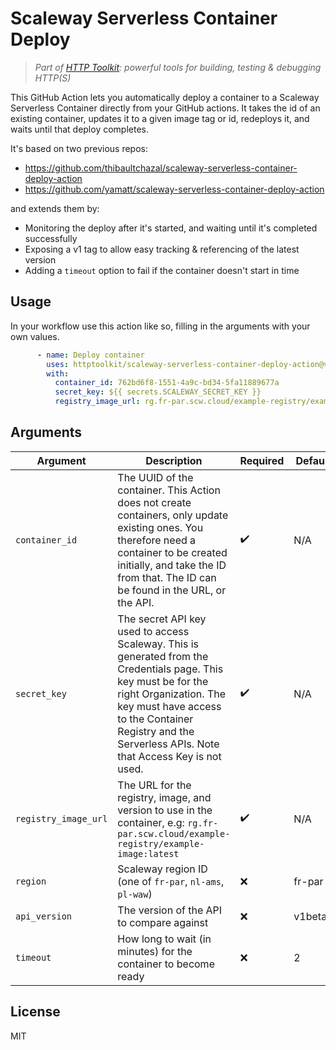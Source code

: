 # Scaleway Serverless Container Deploy

> _Part of [HTTP Toolkit](https://httptoolkit.com): powerful tools for building, testing & debugging HTTP(S)_

This GitHub Action lets you automatically deploy a container to a Scaleway Serverless Container directly from your GitHub actions. It takes the id of an existing container, updates it to a given image tag or id, redeploys it, and waits until that deploy completes.

It's based on two previous repos:

* https://github.com/thibaultchazal/scaleway-serverless-container-deploy-action
* https://github.com/yamatt/scaleway-serverless-container-deploy-action

and extends them by:

* Monitoring the deploy after it's started, and waiting until it's completed successfully
* Exposing a v1 tag to allow easy tracking & referencing of the latest version
* Adding a `timeout` option to fail if the container doesn't start in time

## Usage

In your workflow use this action like so, filling in the arguments with your own values.

```yml
      - name: Deploy container
        uses: httptoolkit/scaleway-serverless-container-deploy-action@v1
        with:
          container_id: 762bd6f8-1551-4a9c-bd34-5fa11889677a
          secret_key: ${{ secrets.SCALEWAY_SECRET_KEY }}
          registry_image_url: rg.fr-par.scw.cloud/example-registry/example-image:latest
```

## Arguments

| Argument | Description | Required | Default |
|----------------------|----------------------------------------------------------------------------------------------------------------------------------------------------------------------------------------------------------------------------------------------|----------|---------|
| `container_id` | The UUID of the container. This Action does not create containers, only update existing ones. You therefore need a container to be created initially, and take the ID from that. The ID can be found in the URL, or the API. | ✔️ | N/A |
| `secret_key` | The secret API key used to access Scaleway. This is generated from the Credentials page. This key must be for the right Organization. The key must have access to the Container Registry and the Serverless APIs. Note that Access Key is not used. | ✔️ | N/A |
| `registry_image_url` | The URL for the registry, image, and version to use in the container, e.g: `rg.fr-par.scw.cloud/example-registry/example-image:latest` | ✔️ | N/A |
| `region` | Scaleway region ID (one of `fr-par`, `nl-ams`, `pl-waw`) | ❌ | fr-par |
| `api_version` | The version of the API to compare against | ❌ | v1beta1 |
| `timeout` | How long to wait (in minutes) for the container to become ready | ❌ | 2 |

## License

MIT
